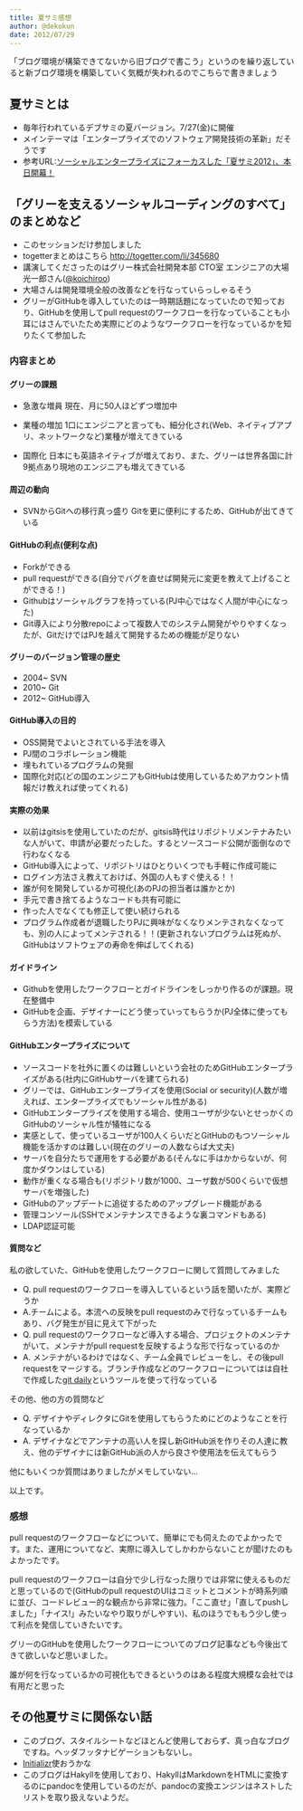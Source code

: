 ```yaml
---
title: 夏サミ感想
author: @dekokun
date: 2012/07/29
---
```


「ブログ環境が構築できてないから旧ブログで書こう」というのを繰り返していると新ブログ環境を構築していく気概が失われるのでこちらで書きましょう

## 夏サミとは

* 毎年行われているデブサミの夏バージョン。7/27(金)に開催
* メインテーマは「エンタープライズでのソフトウェア開発技術の革新」だそうです
* 参考URL:[ソーシャルエンタープライズにフォーカスした「夏サミ2012」、本日開幕！](http://codezine.jp/article/detail/6701)

## 「グリーを支えるソーシャルコーディングのすべて」のまとめなど

* このセッションだけ参加しました
* togetterまとめはこちら http://togetter.com/li/345680
* 講演してくださったのはグリー株式会社開発本部 CTO室 エンジニアの大場光一郎さん([@koichiroo](https://twitter.com/koichiroo/))
* 大場さんは開発環境全般の改善などを行なっていらっしゃるそう
* グリーがGitHubを導入していたのは一時期話題になっていたので知っており、GitHubを使用してpull requestのワークフローを行なっていることも小耳にはさんでいたため実際にどのようなワークフローを行なっているかを知りたくて参加した

### 内容まとめ

#### グリーの課題

* 急激な増員
現在、月に50人ほどずつ増加中

* 業種の増加
1口にエンジニアと言っても、細分化され(Web、ネイティブアプリ、ネットワークなど)業種が増えてきている

* 国際化
日本にも英語ネイティブが増えており、また、グリーは世界各国に計9拠点あり現地のエンジニアも増えてきている

#### 周辺の動向

* SVNからGitへの移行真っ盛り
Gitを更に便利にするため、GitHubが出てきている

#### GitHubの利点(便利な点)

* Forkができる
* pull requestができる(自分でバグを直せば開発元に変更を教えて上げることができる！)
* Githubはソーシャルグラフを持っている(PJ中心ではなく人間が中心になった)
* Git導入により分散repoによって複数人でのシステム開発がやりやすくなったが、GitだけではPJを越えて開発するための機能が足りない

#### グリーのバージョン管理の歴史

* 2004~ SVN
* 2010~ Git
* 2012~ GitHub導入

#### GitHub導入の目的

* OSS開発でよいとされている手法を導入
* PJ間のコラボレーション機能
* 埋もれているプログラムの発掘
* 国際化対応(どの国のエンジニアもGitHubは使用しているためアカウント情報だけ教えれば使ってくれる)

#### 実際の効果

* 以前はgitsisを使用していたのだが、gitsis時代はリポジトリメンテナみたいな人がいて、申請が必要だったした。するとソースコード公開が面倒なので行わなくなる
* GitHub導入によって、リポジトリはひとりいくつでも手軽に作成可能に
* ログイン方法さえ教えておけば、外国の人もすぐ使える！！
* 誰が何を開発しているか可視化(あのPJの担当者は誰かとか)
* 手元で書き捨てるようなコードも共有可能に
* 作った人でなくても修正して使い続けられる
* プログラム作成者が退職したりPJに興味がなくなりメンテされなくなっても、別の人によってメンテされる！！(更新されないプログラムは死ぬが、GitHubはソフトウェアの寿命を伸ばしてくれる)

#### ガイドライン

* Githubを使用したワークフローとガイドラインをしっかり作るのが課題。現在整備中
* GitHubを企画、デザイナーにどう使っていってもらうか(PJ全体に使ってもらう方法)を模索している

#### GitHubエンタープライズについて

* ソースコードを社外に置くのは難しいという会社のためGitHubエンタープライズがある(社内にGitHubサーバを建てられる)
* グリーでは、GitHubエンタープライズを使用(Social or security)(人数が増えれば、エンタープライズでもソーシャル性がある)
* GitHubエンタープライズを使用する場合、使用ユーザが少ないとせっかくのGitHubのソーシャル性が犠牲になる
* 実感として、使っているユーザが100人くらいだとGitHubのもつソーシャル機能を活かすのは難しい(現在のグリーの人数ならば大丈夫)
* サーバを自分たちで運用をする必要がある(そんなに手はかからないが、何度かダウンはしている)
* 動作が重くなる場合も(リポジトリ数が1000、ユーザ数が500くらいで仮想サーバを増強した)
* GitHubのアップデートに追従するためのアップグレード機能がある
* 管理コンソール(SSHでメンテナンスできるような裏コマンドもある)
* LDAP認証可能

#### 質問など

私の欲していた、GitHubを使用したワークフローに関して質問してみました

* Q. pull requestのワークフローを導入しているという話を聞いたが、実際どうか
* A.チームによる。本流への反映をpull requestのみで行なっているチームもあり、バグ発生が目に見えて下がった
* Q. pull requestのワークフローなど導入する場合、プロジェクトのメンテナがいて、メンテナがpull requestを反映するような形で行なっているのか
* A. メンテナがいるわけではなく、チーム全員でレビューをし、その後pull requestをマージする。ブランチ作成などのワークフローについてはは自社で作成した[git daily](http://labs.gree.jp/blog/2011/05/3528/)というツールを使って行なっている

その他、他の方の質問など

* Q. デザイナやディレクタにGitを使用してもらうためにどのようなことを行なっているか
* A. デザイナなどでアンテナの高い人を探し新GitHub派を作りその人達に教え、他のデザイナには新GitHub派の人から良さや使用法を伝えてもらう

他にもいくつか質問はありましたがメモしていない…

以上です。

### 感想

pull requestのワークフローなどについて、簡単にでも伺えたのでよかったです。また、運用についてなど、実際に導入してしかわからないことが聞けたのもよかったです。

pull requestのワークフローは自分で少し行なった限りでは非常に使えるものだと思っているので(GitHubのpull requestのUIはコミットとコメントが時系列順に並び、コードレビュー的な観点から非常に強力。「ここ直せ」「直してpushしました」「ナイス!」みたいなやり取りがしやすい)、私のほうでももう少し使って利点を発信していきたいです。

グリーのGitHubを使用したワークフローについてのブログ記事なども今後出てきて欲しいなど思いました。

誰が何を行なっているかの可視化もできるというのはある程度大規模な会社では有用だと思った

## その他夏サミに関係ない話

* このブログ、スタイルシートなどほとんど使用しておらず、真っ白なブログですね。ヘッダフッタナビゲーションもないし。
* [Initializr](http://kachibito.net/web-design/initializr-with-twitter-bootstrap.html)使おうかな
* このブログはHakyllを使用しており、HakyllはMarkdownをHTMLに変換するのにpandocを使用しているのだが、pandocの変換エンジンはネストしたリストを取り扱えないようだ。
